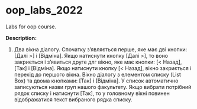 # oop_labs_2022
Labs for oop course.

**Description:**
1. Два вікна діалогу. Спочатку з’являється перше, яке має дві кнопки: [Далі >] і [Відміна]. Якщо натиснути кнопку [Далі >], то воно закриється і з’явиться друге длг вікно, яке має кнопки: [< Назад], [Так] і [Відміна]. Якщо натиснути кнопку [< Назад], вікно закриється і перехід до першого вікна. Вікно діалогу з елементом списку (List Box) та двома кнопками: [Так] і [Відміна]. У список автоматично записуються назви груп нашого факультету. Якщо вибрати потрібний рядок списку і натиснути [Так], то у головному вікні повинен відображатися текст вибраного рядка списку.
